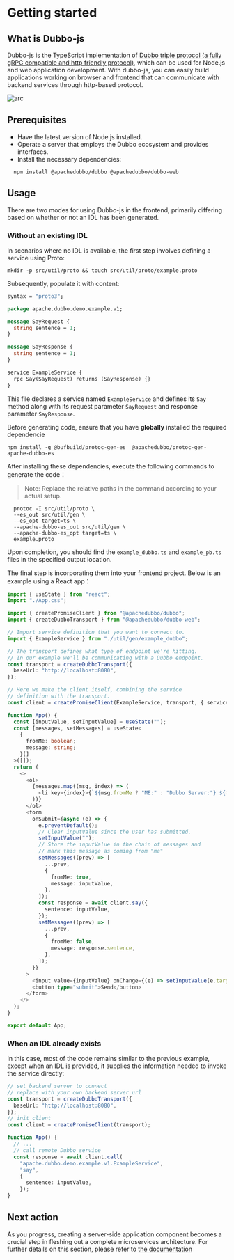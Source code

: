 # Getting started

## What is Dubbo-js
Dubbo-js is the TypeScript implementation of [Dubbo triple protocol (a fully gRPC compatible and http friendly protocol)](https://dubbo.apach.org/zh-cn/overview/reference/protocols/triple-spec/), which can be used for Node.js and web application development. With dubbo-js, you can easily build applications working on browser and frontend that can communicate with backend services through http-based protocol.

![arc](../doc/arc.png)

## Prerequisites

- Have the latest version of Node.js installed.
- Operate a server that employs the Dubbo ecosystem and provides interfaces.
- Install the necessary dependencies:

```shell
  npm install @apachedubbo/dubbo @apachedubbo/dubbo-web
```

## Usage

There are two modes for using Dubbo-js in the frontend, primarily differing based on whether or not an IDL has been generated.

### Without an existing IDL

In scenarios where no IDL is available, the first step involves defining a service using Proto:

```Shell
mkdir -p src/util/proto && touch src/util/proto/example.proto
```

Subsequently, populate it with content:

```Protobuf
syntax = "proto3";

package apache.dubbo.demo.example.v1;

message SayRequest {
  string sentence = 1;
}

message SayResponse {
  string sentence = 1;
}

service ExampleService {
  rpc Say(SayRequest) returns (SayResponse) {}
}
```

This file declares a service named `ExampleService` and defines its `Say` method along with its request parameter `SayRequest` and response parameter `SayResponse`.

Before generating code, ensure that you have **globally** installed the required dependencie

```shell
npm install -g @bufbuild/protoc-gen-es  @apachedubbo/protoc-gen-apache-dubbo-es
```

After installing these dependencies, execute the following commands to generate the code：
> Note: Replace the relative paths in the command according to your actual setup.

```Shell
  protoc -I src/util/proto \
  --es_out src/util/gen \
  --es_opt target=ts \
  --apache-dubbo-es_out src/util/gen \
  --apache-dubbo-es_opt target=ts \
  example.proto
```

Upon completion, you should find the `example_dubbo.ts` and `example_pb.ts` files in the specified output location.

The final step is incorporating them into your frontend project. Below is an example using a React app：

```typescript
import { useState } from "react";
import "./App.css";

import { createPromiseClient } from "@apachedubbo/dubbo";
import { createDubboTransport } from "@apachedubbo/dubbo-web";

// Import service definition that you want to connect to.
import { ExampleService } from "./util/gen/example_dubbo";

// The transport defines what type of endpoint we're hitting.
// In our example we'll be communicating with a Dubbo endpoint.
const transport = createDubboTransport({
  baseUrl: "http://localhost:8080",
});

// Here we make the client itself, combining the service
// definition with the transport.
const client = createPromiseClient(ExampleService, transport, { serviceGroup: 'dubbo', serviceVersion: '1.0.0' });

function App() {
  const [inputValue, setInputValue] = useState("");
  const [messages, setMessages] = useState<
    {
      fromMe: boolean;
      message: string;
    }[]
  >([]);
  return (
    <>
      <ol>
        {messages.map((msg, index) => (
          <li key={index}>{`${msg.fromMe ? "ME:" : "Dubbo Server:"} ${msg.message}`}</li>
        ))}
      </ol>
      <form
        onSubmit={async (e) => {
          e.preventDefault();
          // Clear inputValue since the user has submitted.
          setInputValue("");
          // Store the inputValue in the chain of messages and
          // mark this message as coming from "me"
          setMessages((prev) => [
            ...prev,
            {
              fromMe: true,
              message: inputValue,
            },
          ]);
          const response = await client.say({
            sentence: inputValue,
          });
          setMessages((prev) => [
            ...prev,
            {
              fromMe: false,
              message: response.sentence,
            },
          ]);
        }}
      >
        <input value={inputValue} onChange={(e) => setInputValue(e.target.value)} />
        <button type="submit">Send</button>
      </form>
    </>
  );
}

export default App;
```

### When an IDL already exists

In this case, most of the code remains similar to the previous example, except when an IDL is provided, it supplies the information needed to invoke the service directly:

```typescript
// set backend server to connect
// replace with your own backend server url
const transport = createDubboTransport({
  baseUrl: "http://localhost:8080",
});
// init client
const client = createPromiseClient(transport);

function App() {
  // ...
  // call remote Dubbo service
  const response = await client.call(
    "apache.dubbo.demo.example.v1.ExampleService",
    "say",
    {
      sentence: inputValue,
    });
}
```

## Next action

As you progress, creating a server-side application component becomes a crucial step in fleshing out a complete microservices architecture. For further details on this section, please refer to [the documentation](/#todo)
